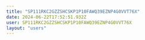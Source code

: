 ```yaml
---
title: "SP111RKC2GZZSHCSKP1P10FAWQ39EZNP4G0VVT76X"
date: 2024-06-22T17:52:51.932Z
user: SP111RKC2GZZSHCSKP1P10FAWQ39EZNP4G0VVT76X
layout: "users"
---
```

    